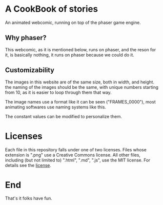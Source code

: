 # A CookBook of stories

An animated webcomic, running on top of the phaser game engine.

## Why phaser?

This webcomic, as it is mentioned below, runs on phaser, and the reson for it,
is basically nothing, it runs on phaser because we could do it.

## Customizability

The images in this website are of the same size,
both in width, and height. the naming of the images
should be the same, with unique numbers starting from 10,
as it is easier to loop through them that way.

The image names use a format like it can be seen ("FRAMES_0000"), most animating softwares use naming systems like this.

The constant values can be modified to personalize them.

# Licenses

Each file in this repository falls under one of two licenses. Files whose
extension is ".png" use a Creative Commons license. All other files, including (but not limited to) ".html", ".md", ".js", use the MIT license. For details see the [license](https://raw.githubusercontent.com/Aerobird98/a-cookbook-of-stories/master/LICENSE?token=GHSAT0AAAAAABRWJONCZLJXCH72L4GPSDQGYTD5YCQ).

# End

That's it folks have fun.
